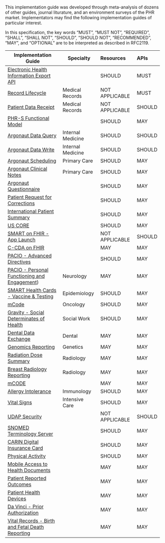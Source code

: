 This implementation guide was developed through meta-analysis of dozens of other guides, journal liturature, and an environment surveys of the PHR market.  Implementators may find the following implementation guides of particular interest.

In this specification, the key words “MUST”, “MUST NOT”, “REQUIRED”, “SHALL”, “SHALL NOT”, “SHOULD”, “SHOULD NOT”, “RECOMMENDED”, “MAY”, and “OPTIONAL” are to be interpreted as described in RFC2119.

| Implementation Guide  | Specialty | Resources | APIs |
| --------------------- | --------  | :-------- | :-------- | 
| [Electronic Health Information Export API](https://build.fhir.org/ig/argonautproject/ehi-api/) |   | SHOULD | MUST |
| [Record Lifecycle](https://build.fhir.org/ig/HL7/ehrs-rle-ig/) | Medical Records | NOT APPLICABLE | MUST |
| [Patient Data Receipt](https://open-health-manager.github.io/patient-data-receipt-ig/) | Medical Records | NOT APPLICABLE | SHOULD |
| [PHR-S Functional Model](https://www.hl7.org/implement/standards/product_brief.cfm?product_id=88)  |  | SHOULD | MAY |
| [Argonaut Data Query](http://www.fhir.org/guides/argonaut/r2/) | Internal Medicine  | SHOULD | SHOULD |
| [Argonaut Data Write](https://hackmd.io/@erichaas/rJVqJGmeY/%2FwTGb4Gk6R6O4NVut5yaJig) | Internal Medicine  | SHOULD | SHOULD |
| [Argonaut Scheduling](http://fhir.org/guides/argonaut/scheduling/) | Primary Care | SHOULD | MAY |
| [Argonaut Clinical Notes](http://fhir.org/guides/argonaut/clinicalnotes/) | Primary Care  | SHOULD | MAY |
| [Argonaut Questionnaire](http://fhir.org/guides/argonaut/questionnaire/) |   | SHOULD | MAY |
| [Patient Request for Corrections](https://build.fhir.org/ig/HL7/fhir-patient-correction/) |   | SHOULD | MAY |
| [International Patient Summary](http://hl7.org/fhir/uv/ips/) |   | SHOULD | MAY |
| [US CORE](https://www.hl7.org/fhir/us/core/) |   | SHOULD | MAY |
| [SMART on FHIR - App Launch](https://hl7.org/fhir/smart-app-launch/) |   | NOT APPLICABLE | SHOULD |
| [C-CDA on FHIR](http://hl7.org/fhir/us/ccda/) |   | MAY | MAY |
| [PACIO - Advanced Directives](https://build.fhir.org/ig/HL7/fhir-pacio-adi/) |   | SHOULD | MAY |
| [PACIO - Personal Functioning and Engagement](https://build.fhir.org/ig/HL7/fhir-pacio-pfe/)) | Neurology | MAY | MAY |
| [SMART Health Cards - Vaccine & Testing](https://build.fhir.org/ig/HL7/fhir-shc-vaccination-ig/) | Epidemiology  | SHOULD | MAY |
| [mCode](https://build.fhir.org/ig/HL7/fhir-mCODE-ig/branches/master/examples.html) | Oncology | SHOULD | MAY |
| [Gravity - Social Determinates of Health](https://build.fhir.org/ig/HL7/fhir-sdoh-clinicalcare/) | Social Work | SHOULD | MAY |
| [Dental Data Exchange](https://build.fhir.org/ig/HL7/dental-data-exchange/) | Dental  | MAY | MAY |
| [Genomics Reporting](https://build.fhir.org/ig/HL7/genomics-reporting/artifacts.html) | Genetics | MAY | MAY |
| [Radiation Dose Summary](https://build.fhir.org/ig/HL7/fhir-radiation-dose-summary-ig/) | Radiology  | MAY | MAY |
| [Breast Radiology Reporting](https://build.fhir.org/ig/HL7/fhir-breast-radiology-ig/) |  Radiology | MAY | MAY |
| [mCODE](http://hl7.org/fhir/us/mcode/) | | MAY | MAY |
| [Allergy Intolerance](https://build.fhir.org/ig/hl7ch/ch-allergyintolerance/document.html) | Immunology  | SHOULD | MAY |
| [Vital Signs](https://build.fhir.org/ig/HL7/cimi-vital-signs/) | Intensive Care  | SHOULD | MAY |
| [UDAP Security](https://build.fhir.org/ig/HL7/fhir-udap-security-ig/) |   | NOT APPLICABLE | SHOULD |
| [SNOMED Terminology Server](https://build.fhir.org/ig/IHTSDO/snomed-ig/) |   | SHOULD | MAY |
| [CARIN Digital Insurance Card](https://build.fhir.org/ig/HL7/carin-digital-insurance-card/) |   | SHOULD | MAY |
| [Physical Activity](https://build.fhir.org/ig/HL7/physical-activity) | | SHOULD | MAY |
| [Mobile Access to Health Documents](https://profiles.ihe.net/ITI/MHD/) |   | MAY | MAY |
| [Patient Reported Outcomes](http://hl7.org/fhir/us/patient-reported-outcomes/2019May/index.html) |   | MAY | MAY |
| [Patient Health Devices](http://hl7.org/fhir/uv/phd/2019May/) |   | MAY | MAY |
| [Da Vinci - Prior Authorization](http://hl7.org/fhir/us/davinci-pas/) |   | MAY | MAY |
| [Vital Records -  Birth and Fetal Death Reporting](http://hl7.org/fhir/us/bfdr/artifacts.html) |   | MAY | MAY |




